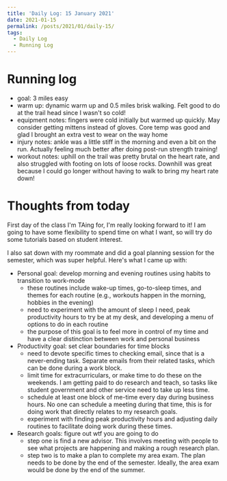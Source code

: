 ```yaml
---
title: 'Daily Log: 15 January 2021'
date: 2021-01-15
permalink: /posts/2021/01/daily-15/
tags:
  - Daily Log
  - Running Log
---
```


# Running log
- goal: 3 miles easy
- warm up: dynamic warm up and 0.5 miles brisk walking. Felt good to do at the trail head since I wasn't so cold!
- equipment notes: fingers were cold initially but warmed up quickly. May consider getting mittens instead of gloves. Core temp was good and glad I brought an extra vest to wear on the way home
- injury notes: ankle was a little stiff in the morning and even a bit on the run. Actually feeling much better after doing post-run strength training!
- workout notes: uphill on the trail was pretty brutal on the heart rate, and also struggled with footing on lots of loose rocks. Downhill was great because I could go longer without having to walk to bring my heart rate down!

# Thoughts from today
First day of the class I'm TAing for, I'm really looking forward to it! I am going to have some flexibility to spend time on what I want, so will try do some tutorials based on student interest.

I also sat down with my roommate and did a goal planning session for the semester, which was super helpful. Here's what I came up with:
- Personal goal: develop morning and evening routines using habits to transition to work-mode
	- these routines include wake-up times, go-to-sleep times, and themes for each routine (e.g., workouts happen in the morning, hobbies in the evening)
	- need to experiment with the amount of sleep I need, peak productivity hours to try be at my desk, and developing a menu of options to do in each routine
	- the purpose of this goal is to feel more in control of my time and have a clear distinction between work and personal business
- Productivity goal: set clear boundaries for time blocks
	- need to devote specific times to checking email, since that is a never-ending task. Separate emails from their related tasks, which can be done during a work block.
	- limit time for extracurriculars, or make time to do these on the weekends. I am getting paid to do research and teach, so tasks like student government and other service need to take up less time.
	- schedule at least one block of me-time every day during business hours. No one can schedule a meeting during that time, this is for doing work that directly relates to my research goals.
	- experiment with finding peak productivity hours and adjusting daily routines to facilitate doing work during these times.
- Research goals: figure out wtf you are going to do
	- step one is find a new advisor. This involves meeting with people to see what projects are happening and making a rough research plan.
	- step two is to make a plan to complete my area exam. The plan needs to be done by the end of the semester. Ideally, the area exam would be done by the end of the summer.